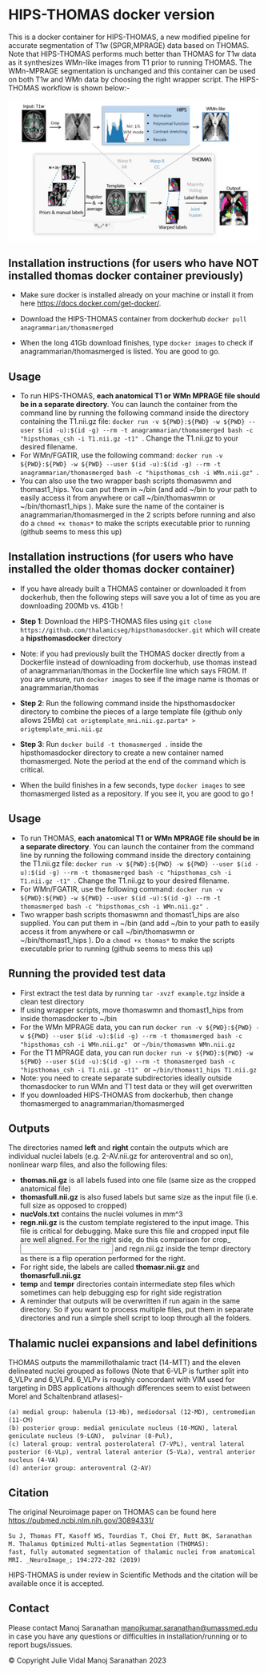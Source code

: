 # HIPS-THOMAS docker version
This is a docker container for HIPS-THOMAS, a new modified pipeline for accurate segmentation of T1w (SPGR,MPRAGE) data based on THOMAS. Note that HIPS-THOMAS performs much better than THOMAS for T1w data as it synthesizes WMn-like images from T1 prior to running THOMAS. The WMn-MPRAGE segmentation is unchanged and this container can be used on both T1w and WMn data by choosing the right wrapper script. The HIPS-THOMAS workflow is shown below:-

![HIPS-THOMAS workflow](https://github.com/thalamicseg/hipsthomasdocker/blob/main/hipsthomas.JPG)


## Installation instructions (for users who have **NOT** installed thomas docker container previously)
- Make sure docker is installed already on your machine or install it from here https://docs.docker.com/get-docker/.  

- Download the HIPS-THOMAS container from dockerhub ```docker pull anagrammarian/thomasmerged```

- When the long 41Gb download finishes, type ```docker images``` to check if anagrammarian/thomasmerged is listed. You are good to go. 

##  Usage
- To run HIPS-THOMAS, **each anatomical T1 or WMn MPRAGE file should be in a separate directory**. You can launch the container from the command line by running the following command inside the directory containing the T1.nii.gz file:
 ```docker run -v ${PWD}:${PWD} -w ${PWD} --user $(id -u):$(id -g) --rm -t anagrammarian/thomasmerged bash -c "hipsthomas_csh -i T1.nii.gz -t1" ```. Change the T1.nii.gz to your desired filename. 
- For WMn/FGATIR, use the following command: ```docker run -v ${PWD}:${PWD} -w ${PWD} --user $(id -u):$(id -g) --rm -t anagrammarian/thomasmerged bash -c "hipsthomas_csh -i WMn.nii.gz" ```.
- You can also use the two wrapper bash scripts thomaswmn and thomast1_hips. You can put them in ~/bin (and add ~/bin to your path to easily access it from anywhere or call ~/bin/thomaswmn or ~/bin/thomast1_hips ). Make sure the name of the container is anagrammarian/thomasmerged in the 2 scripts before running and also do a ```chmod +x thomas*``` to make the scripts executable prior to running (github seems to mess this up)


## Installation instructions (for users who have installed the older thomas docker container)

- If you have already built a THOMAS container or downloaded it from dockerhub, then the following steps will save you a lot of time as you are downloading 200Mb vs. 41Gb ! 

- **Step 1**: Download the HIPS-THOMAS files using ```git clone https://github.com/thalamicseg/hipsthomasdocker.git``` which will create a **hipsthomasdocker** directory

- Note: if you had previously built the THOMAS docker directly from a Dockerfile instead of downloading from dockerhub, use thomas instead of anagrammarian/thomas in the Dockerfile line which says FROM. If you are unsure, run ``docker images`` to see if the image name is thomas or anagrammarian/thomas

- **Step 2**: Run the following command inside the hipsthomasdocker directory to combine the pieces of a large template file (github only allows 25Mb) ```cat origtemplate_mni.nii.gz.parta* > origtemplate_mni.nii.gz```

- **Step 3**: Run ```docker build -t thomasmerged .``` inside the hipsthomasdocker directory to create a new container named thomasmerged. Note the period at the end of the command which is critical.

- When the build finishes in a few seconds, type ```docker images``` to see thomasmerged listed as a repository. If you see it, you are good to go !
  
## Usage
- To run THOMAS, **each anatomical T1 or WMn MPRAGE file should be in a separate directory**. You can launch the container from the command line by running the following command inside the directory containing the T1.nii.gz file:
 ```docker run -v ${PWD}:${PWD} -w ${PWD} --user $(id -u):$(id -g) --rm -t thomasmerged bash -c "hipsthomas_csh -i T1.nii.gz -t1" ```. Change the T1.nii.gz to your desired filename. 
- For WMn/FGATIR, use the following command: ```docker run -v ${PWD}:${PWD} -w ${PWD} --user $(id -u):$(id -g) --rm -t thomasmerged bash -c "hipsthomas_csh -i WMn.nii.gz" ```.
-  Two wrapper bash scripts thomaswmn and thomast1_hips are also supplied. You can put them in ~/bin (and add ~/bin to your path to easily access it from anywhere or call ~/bin/thomaswmn or ~/bin/thomast1_hips ). Do a ```chmod +x thomas*``` to make the scripts executable prior to running (github seems to mess this up)



## Running the provided test data 
-  First extract the test data by running ```tar -xvzf example.tgz``` inside a clean test directory
-  If using wrapper scripts, move thomaswmn and thomast1_hips from inside thomasdocker to ~/bin
-  For the WMn MPRAGE data, you can run ```docker run -v ${PWD}:${PWD} -w ${PWD} --user $(id -u):$(id -g) --rm -t thomasmerged bash -c "hipsthomas_csh -i WMn.nii.gz" ```  or ```~/bin/thomaswmn WMn.nii.gz``` 
-  For the T1 MPRAGE data, you can run ```docker run -v ${PWD}:${PWD} -w ${PWD} --user $(id -u):$(id -g) --rm -t thomasmerged bash -c "hipsthomas_csh -i T1.nii.gz -t1" ``` or ```~/bin/thomast1_hips T1.nii.gz```
-  Note: you need to create separate subdirectories ideally outside thomasdocker to run WMn and T1 test data or they will get overwritten
-  If you downloaded HIPS-THOMAS from dockerhub, then change thomasmerged to anagrammarian/thomasmerged

## Outputs
The directories named **left** and **right** contain the outputs which are individual nuclei labels (e.g. 2-AV.nii.gz for anteroventral and so on), nonlinear warp files, and also the following files:
- **thomas.nii.gz** is all labels fused into one file (same size as the cropped anatomical file)
- **thomasfull.nii.gz** is also fused labels but same size as the input file (i.e. full size as opposed to cropped)
- **nucVols.txt** contains the nuclei volumes in mm^3 
- **regn.nii.gz** is the custom template registered to the input image. This file is critical for debugging. Make sure this file and cropped input file are well aligned. For the right side, do this comparison for crop_<input file> and regn.nii.gz inside the tempr directory as there is a flip operation performed for the right.
- For right side, the labels are called **thomasr.nii.gz** and **thomasrfull.nii.gz**
- **temp** and **tempr** directories contain intermediate step files which sometimes can help debugging esp for right side registration
- A reminder that outputs will be overwritten if run again in the same directory. So if you want to process multiple files, put them in separate directories and run a simple shell script to loop through all the folders. 

## Thalamic nuclei expansions and label definitions
THOMAS outputs the mammillothalamic tract (14-MTT) and the eleven delineated nuclei grouped as follows (Note that 6-VLP is further split into 6_VLPv and 6_VLPd. 6_VLPv is roughly concordant with VIM used for targeting in DBS applications although differences seem to exist between Morel and Schaltenbrand atlases)-

	(a) medial group: habenula (13-Hb), mediodorsal (12-MD), centromedian (11-CM) 
	(b) posterior group: medial geniculate nucleus (10-MGN), lateral geniculate nucleus (9-LGN),  pulvinar (8-Pul),
	(c) lateral group: ventral posterolateral (7-VPL), ventral lateral posterior (6-VLp), ventral lateral anterior (5-VLa), ventral anterior nucleus (4-VA)
	(d) anterior group: anteroventral (2-AV)


## Citation
The original Neuroimage paper on THOMAS can be found here https://pubmed.ncbi.nlm.nih.gov/30894331/

	Su J, Thomas FT, Kasoff WS, Tourdias T, Choi EY, Rutt BK, Saranathan M. Thalamus Optimized Multi-atlas Segmentation (THOMAS):
	fast, fully automated segmentation of thalamic nuclei from anatomical MRI. _NeuroImage_; 194:272-282 (2019)

HIPS-THOMAS is under review in Scientific Methods and the citation will be available once it is accepted.


## Contact
Please contact Manoj Saranathan manojkumar.saranathan@umassmed.edu in case you have any questions or difficulties in installation/running or to report bugs/issues. 

© Copyright Julie Vidal Manoj Saranathan 2023


